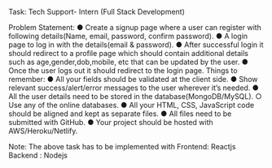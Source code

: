 Task: Tech Support- Intern (Full Stack Development)

Problem Statement:
● Create a signup page where a user can register with following details(Name,
email, password, confirm password).
● A login page to log in with the details(email & password).
● After successful login it should redirect to a profile page which should
contain additional details such as age,gender,dob,mobile, etc that can be
updated by the user.
● Once the user logs out it should redirect to the login page.
Things to remember:
● All your fields should be validated at the client side.
● Show relevant success/alert/error messages to the user wherever it’s needed.
● All the user details need to be stored in the database(MongoDB/MySQL).
○ Use any of the online databases.
● All your HTML, CSS, JavaScript code should be aligned and kept as
separate files.
● All files need to be submitted with GitHub.
● Your project should be hosted with AWS/Heroku/Netlify.

Note: The above task has to be implemented with
Frontend: Reactjs
Backend : Nodejs